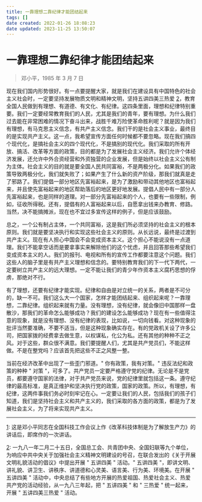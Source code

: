 ```yaml
---
title: 一靠理想二靠纪律才能团结起来
tags: []
date created: 2022-01-26 18:08:23
date updated: 2023-11-25 13:50:07
---
```


# 一靠理想二靠纪律才能团结起来

> 邓小平，1985 年 3 月 7 日

现在我们国内形势很好。有一点要提醒大家，就是我们在建设具有中国特色的社会主义社会时，一定要坚持发展物质文明和精神文明，坚持五讲四美三热爱 [2]()，教育全国人民做到有理想、有道德、有文化、有纪律。这四条里面，理想和纪律特别重要。我们一定要经常教育我们的人民，尤其是我们的青年，要有理想。为什么我们过去能在非常困难的情况下奋斗出来，战胜千难万险使革命胜利呢？就是因为我们有理想，有马克思主义信念，有共产主义信念。我们干的是社会主义事业，最终目的是实现共产主义。这一点，我希望宣传方面任何时候都不要忽略。现在我们搞四个现代化，是搞社会主义的四个现代化，不是搞别的现代化。我们采取的所有开放、搞活、改革等方面的政策，目的都是为了发展社会主义经济。我们允许个体经济发展，还允许中外合资经营和外资独营的企业发展，但是始终以社会主义公有制为主体。社会主义的目的就是要全国人民共同富裕，不是两极分化。如果我们的政策导致两极分化，我们就失败了；如果产生了什么新的资产阶级，那我们就真是走了邪路了。我们提倡一部分地区先富裕起来，是为了激励和带动其他地区也富裕起来，并且使先富裕起来的地区帮助落后的地区更好地发展。提倡人民中有一部分人先富裕起来，也是同样的道理。对一部分先富裕起来的个人，也要有一些限制，例如，征收所得税。还有，提倡有的人富裕起来以后，自愿拿出钱来办教育、修路。当然，决不能搞摊派，现在也不宜过多宣传这样的例子，但是应该鼓励。

总之，一个公有制占主体，一个共同富裕，这是我们所必须坚持的社会主义的根本原则。我们就是要坚决执行和实现这些社会主义的原则。从长远说，最终是过渡到共产主义。现在有人担心中国会不会变成资本主义。这个担心不能说没有一点道理。我们不能拿空话而是要拿事实来解除他们的这个忧虑，并且回答那些希望我们变成资本主义的人。我们的报刊、电视和所有的宣传工作都要注意这个问题。我们这些人的脑子里是有共产主义理想和信念的。要特别教育我们的下一代下两代，一定要树立共产主义的远大理想。一定不能让我们的青少年作资本主义腐朽思想的俘虏，那绝对不行。

有了理想，还要有纪律才能实现。纪律和自由是对立统一的关系，两者是不可分的，缺一不可。我们这么大一个国家，怎样才能团结起来、组织起来呢？一靠理想，二靠纪律。组织起来就有力量。没有理想，没有纪律，就会像旧中国那样一盘散沙，那我们的革命怎么能够成功？我们的建设怎么能够成功？现在有一些值得注意的现象，就是没有理想、没有纪律的表现，比如说，一切向钱看。对这种现象的批评当然要准确，不要不适当，但是这种现象确实存在。有的党政机关设了许多公司，把国家拨的经费拿去做生意，以权谋私，化公为私。还有其他的种种不正之风。对于这些，群众很不满意。我们要提醒人们，尤其是共产党员们，不能这样做。不是在整党吗？应该首先把这些不正之风整一整。

当前在经济改革中出现了一些歪门邪道。" 你有政策，我有对策。" 违反法纪和政策的种种 " 对策 "，可多了。共产党员一定要严格遵守党的纪律。无论是不是党员，都要遵守国家的法律，对于共产党员来说，党的纪律里就包括这一条。遵守纪律的最高标准，是真正维护和坚决执行党的政策，国家的政策。所以，有理想，有纪律，这两件事我们务必时刻牢记在心。一定要让我们的人民，包括我们的孩子们知道，我们是坚持社会主义和共产主义的，我们采取的各方面的政策，都是为了发展社会主义，为了将来实现共产主义。

***

[1](): 这是邓小平同志在全国科技工作会议上作《改革科技体制是为了解放生产力》的讲话后，即席作的一次讲话。

[2](): 一九八一年二月二十五日，全国总工会、共青团中央、全国妇联等九个单位，为响应中共中央关于加强社会主义精神文明建设的号召，在联合发出的《关于开展文明礼貌活动的倡议》中提出开展 " 五讲四美 " 活动。" 五讲四美 "，即讲文明、讲礼貌、讲卫生、讲秩序、讲道德和心灵美、语言美、行为美、环境美。在开展 " 五讲四美 " 活动中，中央总结了有些地方开展的热爱祖国、热爱社会主义、热爱共产党的活动经验，从一九八三年起，把 " 五讲四美 " 和 " 三热爱 " 统一起来，开展 " 五讲四美三热爱 " 活动。
